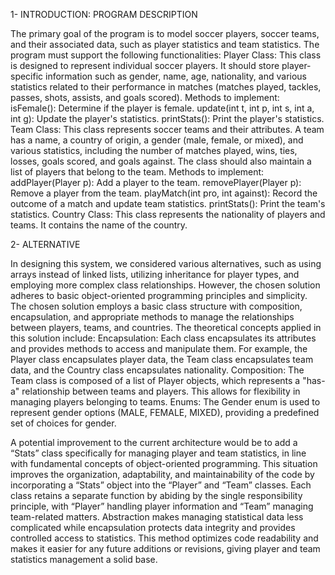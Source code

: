 1- INTRODUCTION: PROGRAM DESCRIPTION

The primary goal of the program is to model soccer players, soccer teams, and their associated data, such as player statistics and team statistics. The program must support the following functionalities:
Player Class: This class is designed to represent individual soccer players. It should store player-specific information such as gender, name, age, nationality, and various statistics related to their performance in matches (matches played, tackles, passes, shots, assists, and goals scored).
Methods to implement:
isFemale(): Determine if the player is female.
update(int t, int p, int s, int a, int g): Update the player's statistics.
printStats(): Print the player's statistics.
Team Class: This class represents soccer teams and their attributes. A team has a name, a country of origin, a gender (male, female, or mixed), and various statistics, including the number of matches played, wins, ties, losses, goals scored, and goals against. The class should also maintain a list of players that belong to the team.
Methods to implement:
addPlayer(Player p): Add a player to the team.
removePlayer(Player p): Remove a player from the team.
playMatch(int pro, int against): Record the outcome of a match and update team statistics.
printStats(): Print the team's statistics.
Country Class: This class represents the nationality of players and teams. It contains the name of the country.





2- ALTERNATIVE 

In designing this system, we considered various alternatives, such as using arrays instead of linked lists, utilizing inheritance for player types, and employing more complex class relationships. However, the chosen solution adheres to basic object-oriented programming principles and simplicity.
The chosen solution employs a basic class structure with composition, encapsulation, and appropriate methods to manage the relationships between players, teams, and countries. The theoretical concepts applied in this solution include:
Encapsulation: Each class encapsulates its attributes and provides methods to access and manipulate them. For example, the Player class encapsulates player data, the Team class encapsulates team data, and the Country class encapsulates nationality.
Composition: The Team class is composed of a list of Player objects, which represents a "has-a" relationship between teams and players. This allows for flexibility in managing players belonging to teams.
Enums: The Gender enum is used to represent gender options (MALE, FEMALE, MIXED), providing a predefined set of choices for gender.

A potential improvement to the current architecture would be to add a “Stats” class specifically for managing player and team statistics, in line with fundamental concepts of object-oriented programming. This situation improves the organization, adaptability, and maintainability of the code by incorporating a “Stats” object into the “Player” and “Team” classes. Each class retains a separate function by abiding by the single responsibility principle, with “Player” handling player information and “Team” managing team-related matters. Abstraction makes managing statistical data less complicated while encapsulation protects data integrity and provides controlled access to statistics. This method optimizes code readability and makes it easier for any future additions or revisions, giving player and team statistics management a solid base.
